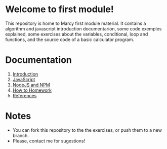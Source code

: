 # Welcome to first module!
This repository is home to Marcy first module material. It contains a algorithm and javascript introduction documentarion, some code exemples explained, some exercises about the variables, conditional, loop and functions, and the source code of a basic calculator program.

# Documentation
1. [Introduction](https://github.com/learn-percent/algorithm/blob/main/docs/1-introduction.md)
2. [JavaScript](https://github.com/learn-percent/algorithm/blob/main/docs/2-javascript.md)
3. [NodeJS and NPM](https://github.com/learn-percent/algorithm/blob/main/docs/3-nodejs-and-npm.md)
4. [How to Homework](https://github.com/learn-percent/algorithm/blob/main/docs/4-how-to-homework.md)
5. [References](https://github.com/learn-percent/algorithm/blob/main/docs/references.md)

# Notes
- You can fork this repository to the the exercises, or push them to a new branch.
- Please, contact me for sugestions!
